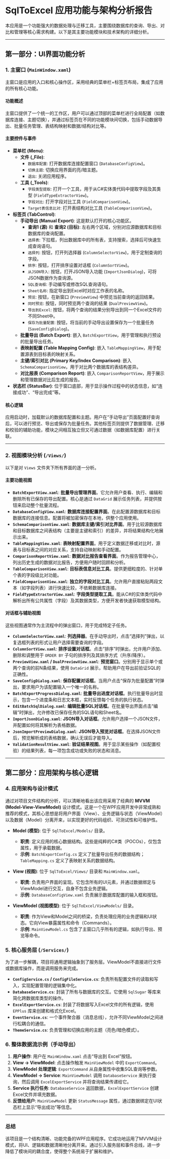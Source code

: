# SqlToExcel 应用功能与架构分析报告

本应用是一个功能强大的数据处理与迁移工具，主要围绕数据库的查询、导出、对比和管理等核心需求构建。以下是其主要功能模块和技术架构的详细分析。

---

## 第一部分：UI界面功能分析

### 1. 主窗口 (`MainWindow.xaml`)

主窗口是应用的入口和核心操作区，采用经典的菜单栏+标签页布局，集成了应用的所有核心功能。

#### 功能概述
主窗口提供了一个统一的工作区，用户可以通过顶部的菜单栏进行全局配置（如数据库连接、主题切换），并通过标签页在不同的功能模块间切换，包括手动数据导出、批量任务管理、表结构映射和数据/结构对比等。

#### 主要控件与事件
*   **菜单栏 (Menu)**:
    *   **文件 (_File)**:
        *   `数据库配置`: 打开数据库连接配置窗口 (`DatabaseConfigView`)。
        *   `切换主题`: 切换应用界面的亮/暗主题。
        *   `退出`: 关闭应用程序。
    *   **工具 (_Tools)**:
        *   `字段类型提取`: 打开一个工具，用于从C#实体类代码中提取字段及其类型 (`FieldTypeExtractorView`)。
        *   `字段对比`: 打开字段对比工具 (`FieldComparisonView`)。
        *   `Target表信息比对`: 打开表结构对比工具 (`TableComparisonView`)。
*   **标签页 (TabControl)**:
    *   **手动导出 (Manual Export)**: 这是默认打开的核心功能区。
        *   **查询1 (源)** 和 **查询2 (目标)**: 左右两个区域，分别对应源数据库和目标数据库的查询配置。
        *   `选择表`: 下拉框，列出数据库中的所有表，支持搜索，选择后可快速生成查询语句。
        *   `选择列`: 按钮，打开列选择器 (`ColumnSelectorView`)，用于定制查询的字段。
        *   `排序`: 按钮，打开排序设置对话框 (`ColumnSortView`)。
        *   `从JSON导入`: 按钮，打开JSON导入功能 (`ImportJsonDialog`)，可将JSON数据作为查询源。
        *   `SQL查询框`: 手动编写或修改SQL查询语句。
        *   `Sheet名称`: 指定导出到Excel时对应工作表的名称。
        *   `预览`: 按钮，在新窗口 (`PreviewView`) 中预览当前查询的返回结果。
        *   `同时预览`: 按钮，同时预览两个查询的结果 (`DualPreviewView`)。
        *   `导出到Excel`: 按钮，将两个查询的结果分别导出到同一个Excel文件的不同Sheet中。
        *   `保存为批量配置`: 按钮，将当前的手动导出设置保存为一个批量任务 (`SaveConfigDialog`)。
    *   **批量导出 (Batch Export)**: 嵌入 `BatchExportView`，用于管理和执行预设的批量导出任务。
    *   **表映射配置 (Table Mapping Config)**: 嵌入 `TableMappingView`，用于配置源表到目标表的映射关系。
    *   **主键/索引对比 (Primary Key/Index Comparison)**: 嵌入 `SchemaComparisonView`，用于对比两个数据库的表结构差异。
    *   **对比报表 (Comparison Report)**: 嵌入 `ComparisonReportView`，用于展示和管理数据对比后生成的报告。
*   **状态栏 (StatusBar)**: 位于窗口底部，用于显示操作过程中的状态信息，如“连接成功”、“导出完成”等。

#### 核心逻辑
应用启动时，加载默认的数据库配置和主题。用户在“手动导出”页面配置好查询后，可以进行预览、导出或保存为批量任务。其他标签页则提供了数据管理、迁移和校验的辅助功能，模块之间相互独立但又可通过数据（如数据库配置）进行关联。

---

### 2. 视图模块分析 (`/Views/`)

以下是对 `Views` 文件夹下所有界面的逐一分析。

#### 主要功能视图
*   **`BatchExportView.xaml`**: **批量导出管理界面**。它允许用户查看、执行、编辑和删除所有已保存的导出配置。核心是通过 `DataGrid` 展示任务列表，并提供按钮来启动整个批量流程。
*   **`DatabaseConfigView.xaml`**: **数据库连接配置界面**。在此配置源数据库和目标数据库的连接信息。配置将被加密保存在本地，供整个应用使用。
*   **`SchemaComparisonView.xaml`**: **数据库主键/索引对比界面**。用于比较源数据库和目标数据库之间表结构（主要是主键和索引）的差异，并将结果结构化地展示出来。
*   **`TableMappingView.xaml`**: **表映射配置界面**。用于定义数据迁移或对比时，源表与目标表之间的对应关系，支持自动映射和手动配置。
*   **`ComparisonReportView.xaml`**: **数据对比报告查看界面**。作为报告管理中心，列出历史生成的数据对比报告，方便用户随时回顾和分析。
*   **`TableComparisonView.xaml`**: **目标表信息对比工具**。提供更细粒度的、针对单个表的字段级比对功能。
*   **`FieldComparisonView.xaml`**: **独立的字段对比工具**。允许用户直接粘贴两段文本（如字段列表）进行快速比较，不依赖数据库连接。
*   **`FieldTypeExtractorView.xaml`**: **字段类型提取工具**。能从C#的实体类代码中解析出所有公共属性（字段）及其数据类型，方便开发者快速获取模型结构。

#### 对话框与辅助视图
这些视图通常作为主流程中的弹出窗口，用于完成特定子任务。

*   **`ColumnSelectorView.xaml`**: **列选择器**。在手动导出时，点击“选择列”弹出，以复选框列表的形式让用户选择需要查询的字段。
*   **`ColumnSortView.xaml`**: **排序设置对话框**。点击“排序”时弹出，允许用户添加、删除和调整用于 `ORDER BY` 子句的排序列及其排序方式（升序/降序）。
*   **`PreviewView.xaml` / `DualPreviewView.xaml`**: **预览窗口**。分别用于显示单个或两个查询的前N条结果，使用 `DataGrid` 展示，帮助用户在导出前验证SQL的正确性。
*   **`SaveConfigDialog.xaml`**: **保存配置对话框**。当用户点击“保存为批量配置”时弹出，要求用户为该配置输入一个唯一的名称。
*   **`BatchExportProgressDialog.xaml`**: **批量导出进度对话框**。执行批量导出时显示，包含一个进度条和日志文本框，实时反馈每个任务的执行状态。
*   **`EditBatchSqlDialog.xaml`**: **编辑批量SQL对话框**。在批量导出界面点击“编辑”时弹出，允许修改已保存任务的SQL语句和Sheet名。
*   **`ImportJsonDialog.xaml`**: **JSON导入对话框**。允许用户选择一个JSON文件，并配置如何将其解析为表格数据。
*   **`JsonImportPreviewDialog.xaml`**: **JSON导入预览对话框**。在选择JSON文件后，预览解析成的表格数据，确认无误后才能导入。
*   **`ValidationResultView.xaml`**: **验证结果视图**。用于显示某些操作（如配置校验）的结果列表，每一项包含成功或失败的状态和消息。

---

## 第二部分：应用架构与核心逻辑

### 4. 应用架构与设计模式

通过对项目文件结构的分析，可以清晰地看出该应用采用了经典的 **MVVM (Model-View-ViewModel)** 设计模式。这是一个在WPF应用开发中非常成熟和推荐的模式，其核心思想是将用户界面（View）、业务逻辑与状态（ViewModel）以及数据（Model）分离开来，以实现更好的代码组织、可测试性和可维护性。

*   **Model (模型)**: 位于 `SqlToExcel/Models/` 目录。
    *   **职责**: 定义应用的核心数据结构。这些是纯粹的C#类（POCOs），仅包含属性，用于承载数据。
    *   **示例**: `BatchExportConfig.cs` 定义了批量导出任务的数据结构；`TableMapping.cs` 定义了表映射关系的数据结构。

*   **View (视图)**: 位于 `SqlToExcel/Views/` 目录和 `MainWindow.xaml`。
    *   **职责**: 负责用户界面的呈现。它包含所有的UI元素，并通过数据绑定与ViewModel进行交互，自身不包含业务逻辑。
    *   **示例**: `DatabaseConfigView.xaml` 负责展示数据库配置的输入框和按钮。

*   **ViewModel (视图模型)**: 位于 `SqlToExcel/ViewModels/` 目录。
    *   **职责**: 作为View和Model之间的桥梁，负责处理应用的业务逻辑和UI状态。它向View暴露属性和命令（Commands）。
    *   **示例**: `MainViewModel.cs` 包含了主窗口几乎所有的逻辑，如执行导出、预览等命令。

### 5. 核心服务层 (`/Services/`)

为了进一步解耦，项目将通用逻辑抽象到了服务层。ViewModel不直接进行文件或数据库操作，而是调用服务来完成。

*   **`ConfigService.cs` / `ConfigFileService.cs`**: 负责所有配置文件的读取和写入，实现配置管理的逻辑集中化。
*   **`DatabaseService.cs`**: 封装了所有与数据库的交互。它使用 `SqlSugar` 等库来简化跨数据库类型的操作。
*   **`ExcelExportService.cs`**: 封装了将数据写入Excel文件的所有逻辑，使用 `EPPlus` 库来创建和格式化Excel。
*   **`EventService.cs`**: 一个事件聚合器（消息总线），允许不同ViewModel之间进行松耦合的通信。
*   **`ThemeService.cs`**: 负责管理和切换应用的主题（亮色/暗色模式）。

### 6. 整体数据流示例（手动导出）

1.  **用户操作**: 用户在 `MainWindow.xaml` 点击“导出到 Excel”按钮。
2.  **View -> ViewModel**: 点击操作触发 `MainViewModel` 中的 `ExportCommand`。
3.  **ViewModel 处理逻辑**: `ExportCommand` 从自身属性中收集SQL查询等参数。
4.  **ViewModel -> Service**: `MainViewModel` 调用 `DatabaseService` 来执行查询，然后调用 `ExcelExportService` 并将查询结果传递给它。
5.  **Service 执行任务**: `DatabaseService` 返回数据，`ExcelExportService` 创建Excel文件并填充数据。
6.  **反馈给用户**: `MainViewModel` 更新 `StatusMessage` 属性，通过数据绑定在UI状态栏上显示“导出成功”等信息。

---

### 总结

该项目是一个结构清晰、功能完备的WPF应用程序。它成功地运用了MVVM设计模式，将UI、逻辑和数据清晰地分离开来。通过引入服务层和事件总线，进一步降低了模块间的耦合度，使得整个系统易于扩展和维护。
